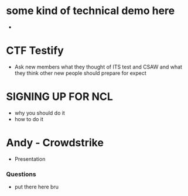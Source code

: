 # some kind of technical demo here
- 

# CTF Testify
 - Ask new members what they thought of ITS test and CSAW and what they think other new people should prepare for expect

# SIGNING UP FOR NCL
 - why you should do it
 - how to do it

# Andy - Crowdstrike
 - Presentation
### Questions
 - put there here bru
